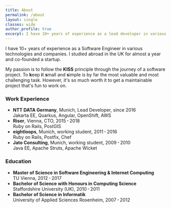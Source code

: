 ```yaml
---
title: About
permalink: /about
layout: single
classes: wide
author_profile: true
excerpt: I have 10+ years of experience as a lead developer in various technologies and companies. I studied abroad in the UK for almost a year and co-founded a startup.
---
```


I have 10+ years of experience as a Software Engineer in various technologies and companies. I studied abroad in the UK for almost a year and co-founded a startup.

My passion is to follow the **KISS** principle through the journey of a software project. To **k**eep **i**t **s**mall and **s**imple is by far the most valuable and most challenging task. However, it's so much worth it to get a maintainable project that's fun to work on.


### Work Experience

- **NTT DATA Germany**, Munich, Lead Developer, since 2016<br>Jakarta EE, Quarkus, Angular, OpenShift, AWS
- **Riser**, Vienna, CTO, 2015&#8239;-&#8239;2018<br>Ruby on Rails, PostGIS
- **eightloops**, Munich, working student, 2011&#8239;-&#8239;2016<br>Ruby on Rails, Postfix, Chef
- **Jato Consulting**, Munich, working student, 2009&#8239;-&#8239;2010<br>Java EE, Apache Struts, Apache Wicket


### Education

- **Master of Science in Software Engineering & Internet Computing**<br>TU Vienna, 2012&#8239;-&#8239;2017
- **Bachelor of Science with Honours in Computing Science**<br>Staffordshire University (UK), 2010&#8239;-&#8239;2011
- **Bachelor of Science in Informatik**<br>University of Applied Sciences Rosenheim, 2007&#8239;-&#8239;2012
